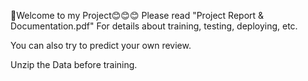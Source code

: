 💖Welcome to my Project😊😊😊
Please read
"Project Report & Documentation.pdf"
For details about training, testing, deploying, etc.

You can also try to predict your own review.

Unzip the Data before training.
